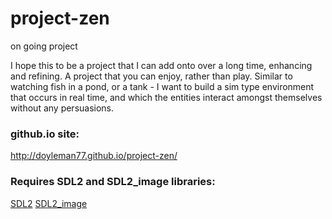 project-zen
===========

on going project

I hope this to be a project that I can add onto over a long time, enhancing and refining. A project that you can enjoy, rather than play.  Similar to watching fish in a pond, or a tank - I want to build a sim type environment that occurs in real time, and which the entities interact amongst themselves without any persuasions.


### github.io site:
http://doyleman77.github.io/project-zen/



### Requires SDL2 and SDL2_image libraries:
[SDL2](https://www.libsdl.org/download-2.0.php)
[SDL2_image](https://www.libsdl.org/projects/SDL_image/)


